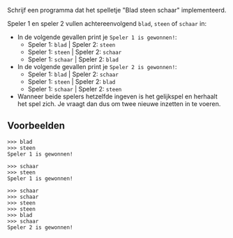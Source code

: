 Schrijf een programma dat het spelletje "Blad steen schaar" implementeerd.

Speler 1 en speler 2 vullen achtereenvolgend `blad`, `steen` of `schaar` in:
- In de volgende gevallen print je `Speler 1 is gewonnen!`:
  - Speler 1: `blad` | Speler 2: `steen`
  - Speler 1: `steen` | Speler 2: `schaar`
  - Speler 1: `schaar` | Speler 2: `blad`
- In de volgende gevallen print je `Speler 2 is gewonnen!`:
  - Speler 1: `blad` | Speler 2: `schaar`
  - Speler 1: `steen` | Speler 2: `blad`
  - Speler 1: `schaar` | Speler 2: `steen`
- Wanneer beide spelers hetzelfde ingeven is het gelijkspel en herhaalt het spel zich. Je vraagt dan dus om twee nieuwe inzetten in te voeren.

## Voorbeelden

```
>>> blad
>>> steen
Speler 1 is gewonnen!

>>> schaar
>>> steen
Speler 1 is gewonnen!

>>> schaar
>>> schaar
>>> steen
>>> steen
>>> blad
>>> schaar
Speler 2 is gewonnen!
```


